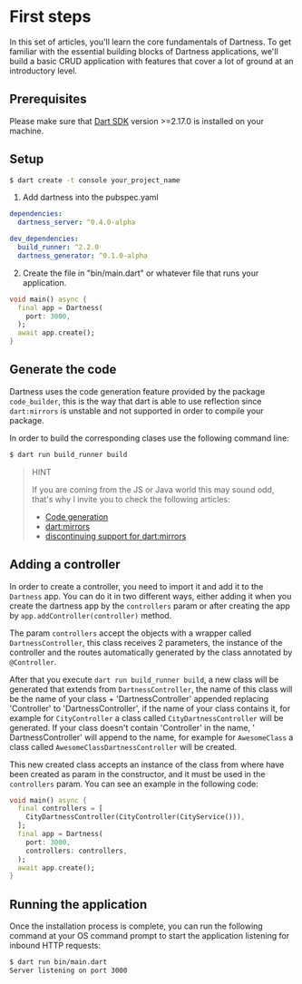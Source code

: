 # First steps

In this set of articles, you'll learn the core fundamentals of Dartness. To get familiar with the essential building
blocks
of Dartness applications, we'll build a basic CRUD application with features that cover a lot of ground at an
introductory
level.

## Prerequisites

Please make sure that [Dart SDK](https://dart.dev/get-dart) version >=2.17.0 is installed on your machine.

## Setup

```bash
$ dart create -t console your_project_name
```

1. Add dartness into the pubspec.yaml

```yaml
dependencies:
  dartness_server: ^0.4.0-alpha

dev_dependencies:
  build_runner: ^2.2.0
  dartness_generator: ^0.1.0-alpha
```

2. Create the file in "bin/main.dart" or whatever file that runs your application.

```dart
void main() async {
  final app = Dartness(
    port: 3000,
  );
  await app.create();
}
```

## Generate the code

Dartness uses the code generation feature provided by the package `code_builder`, this is the way that dart is able to
use reflection since `dart:mirrors` is unstable and not supported in order to compile your package.

In order to build the corresponding clases use the following command line:

```bash
$ dart run build_runner build
```

> HINT
>
> If you are coming from the JS or Java world this may sound odd, that's why I invite you to check the following
> articles:
> * [Code generation](https://infinum.com/handbook/flutter/basics/code-generation)
> * [dart:mirrors](https://api.dart.dev/stable/2.17.6/dart-mirrors/dart-mirrors-library.html)
> * [discontinuing support for dart:mirrors](https://github.com/dart-lang/sdk/issues/44489)

## Adding a controller

In order to create a controller, you need to import it and add it to the `Dartness` app. You can do
it in two different ways, either adding it when you create the dartness app by the `controllers` param or after
creating the app by `app.addController(controller)` method.

The param `controllers` accept the objects with a wrapper called `DartnessController`, this class receives 2 parameters,
the instance of the controller and the routes automatically generated by the class annotated by `@Controller`.

After that you execute `dart run build_runner build`, a new class will be generated that extends
from `DartnessController`, the name of this class will be the name of your class + 'DartnessController' appended
replacing 'Controller' to 'DartnessController', if the name of your class contains it, for example for `CityController`
a class called `CityDartnessController` will be generated. If your class doesn't contain 'Controller' in the name, '
DartnessController' will append to the name, for example for `AwesomeClass` a class
called `AwesomeClassDartnessController` will be created.

This new created class accepts an instance of the class from where have been created as param in the constructor, and it
must be used in the `controllers` param. You can see an example in the following code:

```dart
void main() async {
  final controllers = [
    CityDartnessController(CityController(CityService())),
  ];
  final app = Dartness(
    port: 3000,
    controllers: controllers,
  );
  await app.create();
}
```

## Running the application

Once the installation process is complete, you can run the following command at your OS command prompt to start the
application listening for inbound HTTP requests:

```bash
$ dart run bin/main.dart
Server listening on port 3000
```
